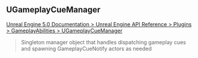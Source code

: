 ## UGameplayCueManager

[Unreal Engine 5.0 Documentation > Unreal Engine API Reference > Plugins > GameplayAbilities > UGameplayCueManager](https://docs.unrealengine.com/5.0/en-US/API/Plugins/GameplayAbilities/UGameplayCueManager/)

> Singleton manager object that handles dispatching gameplay cues and spawning GameplayCueNotify actors as needed

